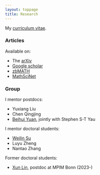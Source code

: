 ```yaml
---
layout: toppage
title: Research
---
```


My <a href="./cv.pdf">curriculum vitae</a>.

### Articles

Available on:

- The <a href="http://arxiv.org/a/donovan_w_1">arXiv</a>
- <a href="http://scholar.google.co.uk/citations?user=ebG93rYAAAAJ">Google scholar</a>
- <a href="https://www.zbmath.org/?q=ai:donovan.will">zbMATH</a>
- <a href="http://www.ams.org/mathscinet/search/publications.html?pg1=INDI&s1=971838">MathSciNet</a> 

### Group

I mentor postdocs:

- Yuxiang Liu
- Chen Qingjing
- [Beihui Yuan](http://sites.google.com/view/beihuiyuan/home), jointly with Stephen S-T Yau

I mentor doctoral students:

- [Weilin Su](http://wlin-su.github.io)
- Luyu Zheng
- Nantao Zhang

Former doctoral students:

- [Xun Lin](http://linlinsai.github.io), postdoc at MPIM Bonn (2023-)
